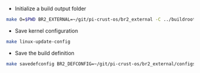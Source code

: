 * Initialize a build output folder
```bash
make O=$PWD BR2_EXTERNAL=~/git/pi-crust-os/br2_external -C ../buildroot-2020.02.7 pi_crust_ext_sdk_defconfig
```

* Save kernel configuration
```bash
make linux-update-config
```

* Save the build definition
```bash
make savedefconfig BR2_DEFCONFIG=~/git/pi-crust-os/br2_external/configs/pi_crust_ext_sdk_defconfig
```
